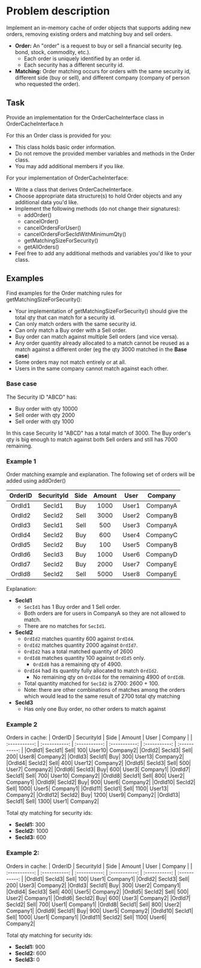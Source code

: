 # Problem description
Implement an in-memory cache of order objects that supports adding new orders, removing existing orders and matching buy and sell orders.

  - **Order:** An "order" is a request to buy or sell a financial security (eg. bond, stock, commodity, etc.).
    - Each order is uniquely identified by an order id.
    - Each security has a different security id.
  - **Matching:** Order matching occurs for orders with the same security id, different side (buy or sell), and different company (company of person who requested the order).

## Task
Provide an implementation for the OrderCacheInterface class in OrderCacheInterface.h

For this an Order class is provided for you:
  - This class holds basic order information.
  - Do not remove the provided member variables and methods in the Order class.
  - You may add additional members if you like.

For your implementation of OrderCacheInterface:
  - Write a class that derives OrderCacheInterface.
  - Choose appropriate data structure(s) to hold Order objects and any additional data you'd like.
  - Implement the following methods (do not change their signatures):
    - addOrder()
    - cancelOrder()
    - cancelOrdersForUser()
    - cancelOrdersForSecIdWithMinimumQty()
    - getMatchingSizeForSecurity()
    - getAllOrders()
  - Feel free to add any additional methods and variables you'd like to your class.

## Examples
Find examples for the Order matching rules for getMatchingSizeForSecurity():
  - Your implementation of getMatchingSizeForSecurity() should give the total qty that can match for a security id.
  - Can only match orders with the same security id.
  - Can only match a Buy order with a Sell order.
  - Buy order can match against multiple Sell orders (and vice versa).
  - Any order quantity already allocated to a match cannot be reused as a match against a different order (eg the qty 3000 matched in the **Base case**)
  - Some orders may not match entirely or at all.
  - Users in the same company cannot match against each other.

### Base case
The Security ID "ABCD" has:
  - Buy  order with qty 10000
  - Sell order with qty  2000
  - Sell order with qty  1000

In this case Security Id "ABCD" has a total match of 3000. The Buy order's qty is big enough to match against both Sell orders and still has 7000 remaining.

### Example 1
Order matching example and explanation. The following set of orders will be added using addOrder()

| OrderID      | SecurityId | Side | Amount | User | Company |
| :-----------: | :-----------: | :-----------: | :-----------: | :-----------: | :-----------: |
|OrdId1| SecId1| Buy|  1000| User1| CompanyA|
|OrdId2| SecId2| Sell| 3000| User2| CompanyB|
|OrdId3| SecId1| Sell|  500| User3| CompanyA|
|OrdId4| SecId2| Buy|   600| User4| CompanyC|
|OrdId5| SecId2| Buy|   100| User5| CompanyB|
|OrdId6| SecId3| Buy|  1000| User6| CompanyD|
|OrdId7| SecId2| Buy|  2000| User7| CompanyE|
|OrdId8| SecId2| Sell| 5000| User8| CompanyE|

Explanation:
  - **SecId1**
      - `SecId1` has 1 Buy order and 1 Sell order.
      - Both orders are for users in CompanyA so they are not allowed to match.
      - There are no matches for `SecId1`.
  - **SecId2**
      - `OrdId2` matches quantity  600 against `OrdId4`.
      - `OrdId2` matches quantity 2000 against `OrdId7`.
      - `OrdId2` has a total matched quantity of 2600
      - `OrdId8` matches quantity 100 against `OrdId5` only.
          - `OrdId8` has a remaining qty of 4900.
      - `OrdId4` had its quantity fully allocated to match `OrdId2`.
          - No remaining qty on `OrdId4` for the remaining 4900 of `OrdId8`.
      - Total quantity matched for `SecId2` is 2700: 2600 + 100.
      - Note: there are other combinations of matches among the orders which
        would lead to the same result of 2700 total qty matching
  - **SecId3**
    - Has only one Buy order, no other orders to match against

### Example 2
Orders in cache:
| OrderID      | SecurityId | Side | Amount | User | Company |
| :-----------: | :-----------: | :-----------: | :-----------: | :-----------: | :-----------: |
|OrdId1| SecId1| Sell| 100| User10| Company2|
|OrdId2| SecId3| Sell| 200| User8| Company2|
|OrdId3| SecId1| Buy| 300| User13| Company2|
|OrdId4| SecId2| Sell| 400| User12| Company2|
|OrdId5| SecId3| Sell| 500| User7| Company2|
|OrdId6| SecId3| Buy| 600| User3| Company1|
|OrdId7| SecId1| Sell| 700| User10| Company2|
|OrdId8| SecId1| Sell| 800| User2| Company1|
|OrdId9| SecId2| Buy| 900| User6| Company2|
|OrdId10| SecId2| Sell| 1000| User5| Company1|
|OrdId11| SecId1| Sell| 1100| User13| Company2|
|OrdId12| SecId2| Buy| 1200| User9| Company2|
|OrdId13| SecId1| Sell| 1300| User1| Company2|

Total qty matching for security ids:
  - **SecId1:** 300
  - **SecId2:** 1000
  - **SecId3:** 600

### Example 2:
Orders in cache:
| OrderID      | SecurityId | Side | Amount | User | Company |
| :-----------: | :-----------: | :-----------: | :-----------: | :-----------: | :-----------: |
|OrdId1| SecId3| Sell| 100| User1| Company1|
|OrdId2| SecId3| Sell| 200| User3| Company2|
|OrdId3| SecId1| Buy| 300| User2| Company1|
|OrdId4| SecId3| Sell| 400| User5| Company2|
|OrdId5| SecId2| Sell| 500| User2| Company1|
|OrdId6| SecId2| Buy| 600| User3| Company2|
|OrdId7| SecId2| Sell| 700| User1| Company1|
|OrdId8| SecId1| Sell| 800| User2| Company1|
|OrdId9| SecId1| Buy| 900| User5| Company2|
|OrdId10| SecId1| Sell| 1000| User1| Company1|
|OrdId11| SecId2| Sell| 1100| User6| Company2|

Total qty matching for security ids:
  - **SecId1:** 900
  - **SecId2:** 600
  - **SecId3:** 0


